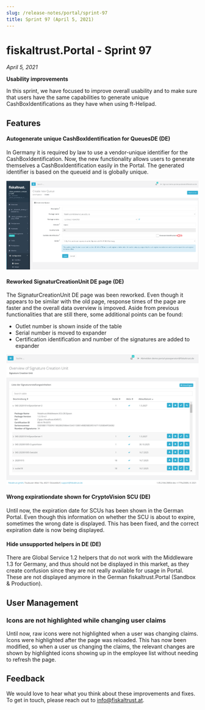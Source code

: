 ```yaml
---
slug: /release-notes/portal/sprint-97
title: Sprint 97 (April 5, 2021)
---
```


# fiskaltrust.Portal - Sprint 97
_April 5, 2021_

**Usability improvements**

In this sprint, we have focused to improve overall usability and to make sure that users have the same capabilities to generate unique CashBoxIdentifications as they have when using ft-Helipad.

## Features

#### Autogenerate unique CashBoxIdentification for QueuesDE (DE)

In Germany it is required by law to use a vendor-unique identifier for the CashBoxIdentification. Now, the new functionality allows users to generate themselves a CashBoxIdentification easily in the Portal. The generated identifier is based on the queueid and is globally unique.

![CashBoxIdentification.png](images/sprint-97/CashBoxIdentification.png) 

#### Reworked SignaturCreationUnit DE page (DE)

The SignaturCreationUnit DE page was been reworked. Even though it appears to be similar with the old page, response times of the page are faster and the overall data overview is impoved. Aside from previous functionalities that are still there, some additional points can be found:

- Outlet number is shown inside of the table
- Serial number is moved to expander
- Certification identification and number of the signatures are added to expander

![image.png](images/sprint-97/40999.png) 

#### Wrong expirationdate shown for CryptoVision SCU (DE)

Until now, the expiration date for SCUs has been shown in the German Portal. Even though this information on whether the SCU is about to expire, sometimes the wrong date is displayed. This has been fixed, and the correct expiration date is now being displayed.

#### Hide unsupported helpers in DE (DE)

There are Global Service 1.2 helpers that do not work with the Middleware 1.3 for Germany, and thus should not be displayed in this market, as they create confusion since they are not really available for usage in Portal. These are not displayed anymore in the German fiskaltrust.Portal (Sandbox & Production).

## User Management

### Icons are not highlighted while changing user claims

Until now, raw icons were not highlighted when a user was changing claims. Icons were highlighted after the page was reloaded. This has now been modified, so when a user us changing the claims, the relevant changes are shown by highlighted icons showing up in the employee list without needing to refresh the page.

## Feedback
We would love to hear what you think about these improvements and fixes. To get in touch, please reach out to [info@fiskaltrust.at](mailto:info@fiskaltrust.at).



